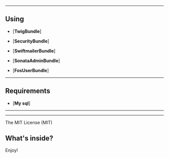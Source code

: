 ---------------
Using
---------------

* [**TwigBundle**] 

* [**SecurityBundle**] 
   
* [**SwiftmailerBundle**] 
   
* [**SonataAdminBundle**] 

* [**FosUserBundle**]

---------------
Requirements
---------------

* [**My sql**]

---------------
---------------

The MIT License (MIT)



What's inside?
---------------


  


 
   

  

 

Enjoy!


